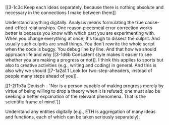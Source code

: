 [[3-1c3c Keep each ideas separately, because there is nothing absolute and necessary in the connections I make between them]]

Understand anything digitally. Analysis means formulating the true cause-and-effect relationships. One reason piecemeal error correction works better is because you know with which part you are experimenting with. When you change everything at once, it's tough to dissect the culprit. And usually such culprits are small things. You don't rewrite the whole script when the code is buggy. You debug line by line. And that how we should approach life and why [[3-1d6b Consistent style makes it easier to see whether you are making a progress or not]]. I think this applies to sports but also to creative activities (e.g., writing and coding) in general. And this is also why we should [[7-1a2a1.1 Look for two-step-aheaders, instead of people many steps ahead of you]].

[[1-2f1b3a Deutsch - 'Nor is a person capable of making progress merely by virtue of being willing to drop a theory when it is refuted; one must also be seeking a better explanation of the relevant phenomena. That is the scientific frame of mind.']]

Understand any entities digitally (e.g., ETH is aggregation of many ideas and functions, each of which can be taken seriously separately).